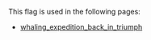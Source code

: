 This flag is used in the following pages:
 - [whaling_expedition_back_in_triumph](../events/whaling_expedition_back_in_triumph.md)
